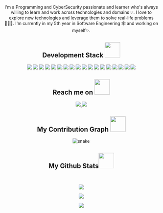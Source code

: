 <p align="center">
  I'm a Programming and CyberSecurity passionate and learner who's always willing to learn and work across technologies and domains 💡. 
  I love to explore new technologies and leverage them to solve real-life problems 👨🏻‍💻. I'm currently in my 5th year in Software Engineering 🕸️ and working on myself✨.
</p>  

<h2 align="center">Development Stack <img src="https://github.com/ritik307/ritik307/blob/main/images/laptop.gif" width="50"></h2>

<p align="center">

<img src="https://img.shields.io/badge/-HTML5-black?style=flat-square&logo=html5&logoColor=white"/>
<img src="https://img.shields.io/badge/-CSS3-black?style=flat-square&logo=css3"/>
<img src="https://img.shields.io/badge/-Bootstrap-black?style=flat-square&logo=bootstrap"/>
<img src="https://img.shields.io/badge/-JavaScript-black?style=flat-square&logo=javascript"/>
<img src="https://img.shields.io/badge/-CSharp-black?style=flat-square&logo=csharp"/>
<img src="https://img.shields.io/badge/-.NET-black?style=flat-square&logo=.net"/>
<img src="https://img.shields.io/badge/-.NET Core-black?style=flat-square&logo=.net"/>
<img src="https://img.shields.io/badge/-Python-black?style=flat-square&logo=python"/>
<img src="https://img.shields.io/badge/-Nodejs-black?style=flat-square&logo=Node.js"/>
<img src="https://img.shields.io/badge/-React-black?style=flat-square&logo=react"/>
<img src="https://img.shields.io/badge/-MongoDB-black?style=flat-square&logo=mongodb"/>
<img src="https://img.shields.io/badge/-SQL-black?style=flat-square&logo=SQL"/>
<img src="https://img.shields.io/badge/-MySQL-black?style=flat-square&logo=mysql"/>
<img src="https://img.shields.io/badge/-Git-black?style=flat-square&logo=git"/>
<img src="https://img.shields.io/badge/-GitHub-black?style=flat-square&logo=github"/>
<img src="https://img.shields.io/badge/-Powershell-black?style=flat-square&logo=powershell"/>
<img src="https://img.shields.io/badge/-Linux-black?style=flat-square&logo=linux"/>
<img src="https://img.shields.io/badge/-Windows-black?style=flat-square&logo=windows"/>
</p>

<h2 align="center">Reach me on <img src="https://media0.giphy.com/media/jqNPzdTTxQfOgOqpO4/source.gif" width="50"></h2>

<p align="center">
  
<!-- <img src="https://img.shields.io/badge/-ritik-purple?style=flat-square&logo=instagram&logoColor=white&link=https://www.instagram.com/pinkdogg307/"/> -->
<a href="mailto: n1ghtm4restk@gmail.com@gmail.com">
 <img src="https://img.shields.io/badge/-Email-c14438?style=flat-square&logo=Gmail&logoColor=white&link=mailto:n1ghtm4restk@gmail.com@gmail.com"/>
</a>
<a href="discordapp.com/users/817075017761685546">
  <img src="https://img.shields.io/badge/-Discord-563D7C?style=flat-square&logo=discord&logoColor=white&link=discordapp.com/users/817075017761685546"/>
</a>
</p>


<h2 align="center">
  My Contribution Graph <img src="https://media.giphy.com/media/xUA7aZeLE2e0P7Znz2/giphy.gif" width="50">
</h2>
<p align="center">
  <img src="https://github.com/NightmareR1/Nightmare/raw/output/github-contribution-grid-snake.svg" alt="snake"></center>
</p>

<h2 align="center">
  My Github Stats<img src="https://media.giphy.com/media/VgCDAzcKvsR6OM0uWg/giphy.gif" width="50">
</h2>
 
<br>

<p align = "center">
  <img  src = "https://github-readme-stats.vercel.app/api?username=NightmareR1&show_icons=true&theme=radical&line_height=27">
</p>

<p align = "center">
 <img  src="https://github-readme-streak-stats.herokuapp.com/?user=NightmareR1&show_icons=true&locale=en&layout=compact&theme=radical&line_height=0" />
</p> 

<p align = "center">
 <img src="https://activity-graph.herokuapp.com/graph?username=NightmareR1&theme=redical">
</p> 
